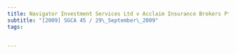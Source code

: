 ```yaml
---
title: Navigator Investment Services Ltd v Acclaim Insurance Brokers Pte Ltd 
subtitle: "[2009] SGCA 45 / 29\_September\_2009"
tags:


---
```


